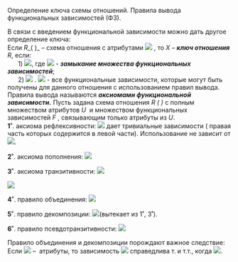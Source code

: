 Определение ключа схемы отношений. Правила вывода функциональных зависимостей (ФЗ).

В связи с введением функциональной зависимости можно дать другое определение ключа:  
Если _R__( )_ – схема отношения с атрибутами ![](file:///C:/Users/BADF~1/AppData/Local/Temp/msohtmlclip1/01/clip_image002.png) , то _X_ – **_ключ отношения_** _R_, если:  
      1) ![](file:///C:/Users/BADF~1/AppData/Local/Temp/msohtmlclip1/01/clip_image004.png), где ![](file:///C:/Users/BADF~1/AppData/Local/Temp/msohtmlclip1/01/clip_image006.png) - **_замыкание множества функциональных зависимостей_**;  
      2) ![](file:///C:/Users/BADF~1/AppData/Local/Temp/msohtmlclip1/01/clip_image008.png) . ![](file:///C:/Users/BADF~1/AppData/Local/Temp/msohtmlclip1/01/clip_image006.png) - все функциональные зависимости, которые могут быть получены для данного отношения с использованием правил вывода.  
Правила вывода называются **_аксиомами функциональной зависимости._** Пусть задана схема отношения _R_ _( )_ с полным множеством атрибутов _U_  и множеством функциональных зависимостей _F_ , связывающим только атрибуты из _U_.  
**1˚**. аксиома рефлексивности: ![](file:///C:/Users/BADF~1/AppData/Local/Temp/msohtmlclip1/01/clip_image010.png) дает тривиальные зависимости ( правая часть которых содержится в левой части). Использование не зависит от ![](file:///C:/Users/BADF~1/AppData/Local/Temp/msohtmlclip1/01/clip_image012.png).

**2˚**. аксиома пополнения: ![](file:///C:/Users/BADF~1/AppData/Local/Temp/msohtmlclip1/01/clip_image014.png) 

**3˚**. аксиома транзитивности: ![](file:///C:/Users/BADF~1/AppData/Local/Temp/msohtmlclip1/01/clip_image016.png) 

![](file:///C:/Users/BADF~1/AppData/Local/Temp/msohtmlclip1/01/clip_image018.jpg)

**4˚**. правило объединения: ![](file:///C:/Users/BADF~1/AppData/Local/Temp/msohtmlclip1/01/clip_image020.png) 

**5˚**. правило декомпозиции: ![](file:///C:/Users/BADF~1/AppData/Local/Temp/msohtmlclip1/01/clip_image022.png)(вытекает из 1˚, 3˚).

**6˚**. правило псевдотранзитивности: ![](file:///C:/Users/BADF~1/AppData/Local/Temp/msohtmlclip1/01/clip_image024.png)  

Правило объединения и декомпозиции порождают важное следствие: Если ![](file:///C:/Users/BADF~1/AppData/Local/Temp/msohtmlclip1/01/clip_image026.png) –  атрибуты, то зависимость ![](file:///C:/Users/BADF~1/AppData/Local/Temp/msohtmlclip1/01/clip_image028.png) справедлива т. и т.т., когда ![](file:///C:/Users/BADF~1/AppData/Local/Temp/msohtmlclip1/01/clip_image030.png).



